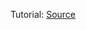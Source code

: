 Tutorial: [Source](https://itnext.io/step-by-step-building-and-publishing-an-npm-typescript-package-44fe7164964c)